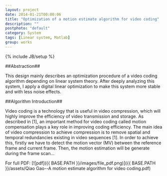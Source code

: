 ```yaml
---
layout: project
date: 2014-01-21T00:00:06
title: "Optimization of a motion estimate algorithm for video coding"
description: ""
postphoto: "default"
category: System 
tags: [Linear system, Matlab]
group: works
---
```

{% include JB/setup %}

##Abstraction##

This design mainly describes an optimization procedure of a video coding algorithm depending on linear system theory. After deeply analyzing this system, I apply a digital linear optimization to make this system more stable and with less noise effects.   

##Algorithm Introduction##

Video coding is a technology that is useful in video compression, which will highly improve the efficiency of video transmission and storage. As described in [1], an important method for video coding called motion compensation plays a key role in improving coding efficiency. The main idea of video compression to achieve compression is to remove spatial and temporal redundancies existing in video sequences [1]. In order to achieve this, firstly we have to detect the motion vector (MV) between the reference frame and current frame. Then, the motion estimation will be generate during the frame scan...

For full PDF: [![pdf]({{ BASE.PATH }}/images/file_pdf.png)]({{ BASE.PATH }}/assets/Qiao Gao--A motion estimate algorithm for video coding.pdf) 

